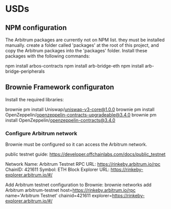 # USDs

## NPM configuration
The Arbitrum packages are currently not on NPM list. they must be installed manually.
create a folder called 'packages' at the root of this project, and copy the Arbitrum packages into the 'packages' folder. Install these packages with the following commands:

npm install arbos-contracts
npm install arb-bridge-eth
npm install arb-bridge-peripherals

## Brownie Framework configuraton
Install the required libraries:

brownie pm install Uniswap/uniswap-v3-core@1.0.0
brownie pm install OpenZeppelin/openzeppelin-contracts-upgradeable@3.4.0
brownie pm install OpenZeppelin/openzeppelin-contracts@3.4.0

### Configure Arbitrum network
Brownie must be configured so it can access the Arbitrum network. 

public testnet guide: https://developer.offchainlabs.com/docs/public_testnet

Network Name: Arbitrum Testnet
RPC URL: https://rinkeby.arbitrum.io/rpc
ChainID: 421611
Symbol: ETH
Block Explorer URL: https://rinkeby-explorer.arbitrum.io/#/

Add Arbitrum testnet configuration to Brownie:
brownie networks add Arbitrum arbitrum-testnet host=https://rinkeby.arbitrum.io/rpc name='Arbitrum Testnet' chainid=421611 explorer=https://rinkeby-explorer.arbitrum.io/#/
